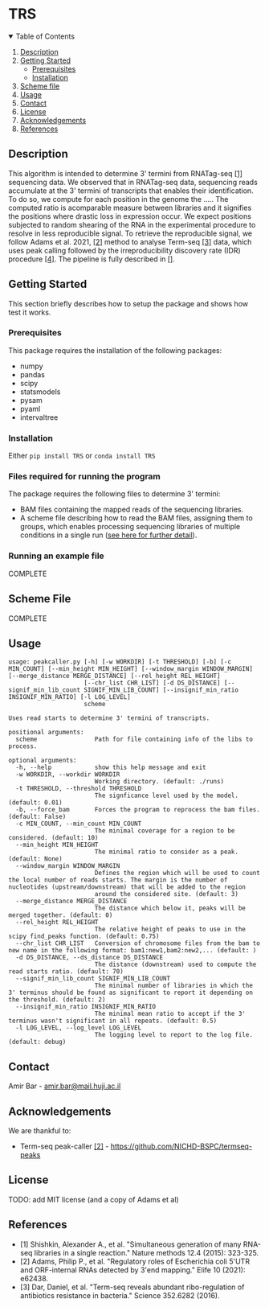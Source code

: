 # TRS

<details open="open">
  <summary>Table of Contents</summary>
  <ol>
    <li>
      <a href="#description">Description</a>
    </li>
    <li>
      <a href="#getting-started">Getting Started</a>
      <ul>
        <li><a href="#prerequisites">Prerequisites</a></li>
        <li><a href="#installation">Installation</a></li>
      </ul>
    </li>
    <li><a href="#scheme-file">Scheme file</a></li>
    <li><a href="#usage">Usage</a></li>
    <li><a href="#contact">Contact</a></li>
    <li><a href="#license">License</a></li>
    <li><a href="#acknowledgements">Acknowledgements</a></li>
    <li><a href="#references">References</a></li>
  </ol>
</details>

## Description
This algorithm is intended to determine 3' termini from RNATag-seq [[1]](#1) sequencing data. We observed that in RNATag-seq data, sequencing reads accumulate at the 3' termini of transcripts that enables their identification. To do so, we compute for each position in the genome the ..... The computed ratio is acomparable measure between libraries and it signifies the positions where drastic loss in expression occur. We expect positions subjected to random shearing of the RNA in the experimental procedure to resolve in less reproducible signal. To retrieve the reproducible signal, we follow Adams et al. 2021, [[2]](#2) method to analyse Term-seq [[3]](#3) data, which uses peak calling followed by the irreproducibility discovery rate (IDR) procedure [[4]](#4).
The pipeline is fully described in [].


## Getting Started

This section briefly describes how to setup the package and shows how test it works. 

### Prerequisites

This package requires the installation of the following packages:
- numpy
- pandas
- scipy
- statsmodels
- pysam
- pyaml
- intervaltree

### Installation
Either ``pip install TRS`` or ``conda install TRS``

### Files required for running the program
The package requires the following files to determine 3' termini:
- BAM files containing the mapped reads of the sequencing libraries.
- A scheme file describing how to read the BAM files, assigning them to groups, which enables processing sequencing libraries of multiple conditions in a single run (<a href="#scheme-file">see here for further detail</a>).

### Running an example file
COMPLETE

## Scheme File
COMPLETE

## Usage
```
usage: peakcaller.py [-h] [-w WORKDIR] [-t THRESHOLD] [-b] [-c MIN_COUNT] [--min_height MIN_HEIGHT] [--window_margin WINDOW_MARGIN] [--merge_distance MERGE_DISTANCE] [--rel_height REL_HEIGHT]
                     [--chr_list CHR_LIST] [-d DS_DISTANCE] [--signif_min_lib_count SIGNIF_MIN_LIB_COUNT] [--insignif_min_ratio INSIGNIF_MIN_RATIO] [-l LOG_LEVEL]
                     scheme

Uses read starts to determine 3' termini of transcripts.

positional arguments:
  scheme                Path for file containing info of the libs to process.

optional arguments:
  -h, --help            show this help message and exit
  -w WORKDIR, --workdir WORKDIR
                        Working directory. (default: ./runs)
  -t THRESHOLD, --threshold THRESHOLD
                        The signficance level used by the model. (default: 0.01)
  -b, --force_bam       Forces the program to reprocess the bam files. (default: False)
  -c MIN_COUNT, --min_count MIN_COUNT
                        The minimal coverage for a region to be considered. (default: 10)
  --min_height MIN_HEIGHT
                        The minimal ratio to consider as a peak. (default: None)
  --window_margin WINDOW_MARGIN
                        Defines the region which will be used to count the local number of reads starts. The margin is the number of nucleotides (upstream/downstream) that will be added to the region
                        around the considered site. (default: 3)
  --merge_distance MERGE_DISTANCE
                        The distance which below it, peaks will be merged together. (default: 0)
  --rel_height REL_HEIGHT
                        The relative height of peaks to use in the scipy find_peaks function. (default: 0.75)
  --chr_list CHR_LIST   Conversion of chromosome files from the bam to new name in the following format: bam1:new1,bam2:new2,... (default: )
  -d DS_DISTANCE, --ds_distance DS_DISTANCE
                        The distance (downstream) used to compute the read starts ratio. (default: 70)
  --signif_min_lib_count SIGNIF_MIN_LIB_COUNT
                        The minimal number of libraries in which the 3' terminus should be found as significant to report it depending on the threshold. (default: 2)
  --insignif_min_ratio INSIGNIF_MIN_RATIO
                        The minimal mean ratio to accept if the 3' terminus wasn't significant in all repeats. (default: 0.5)
  -l LOG_LEVEL, --log_level LOG_LEVEL
                        The logging level to report to the log file. (default: debug)
```

## Contact
Amir Bar - amir.bar@mail.huji.ac.il

## Acknowledgements
We are thankful to:
- Term-seq peak-caller [[2]](#2) - https://github.com/NICHD-BSPC/termseq-peaks

## License
TODO: add MIT license (and a copy of Adams et al)

## References
- <a id="1">[1]</a>  Shishkin, Alexander A., et al. "Simultaneous generation of many RNA-seq libraries in a single reaction." Nature methods 12.4 (2015): 323-325.
- <a id="2">[2]</a>  Adams, Philip P., et al. "Regulatory roles of Escherichia coli 5'UTR and ORF-internal RNAs detected by 3'end mapping." Elife 10 (2021): e62438.
- <a id="3">[3]</a>  Dar, Daniel, et al. "Term-seq reveals abundant ribo-regulation of antibiotics resistance in bacteria." Science 352.6282 (2016).

